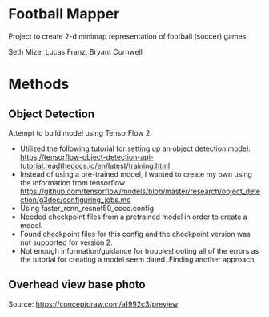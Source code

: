 # Football Mapper
Project to create 2-d minimap representation of football (soccer) games.

Seth Mize, Lucas Franz, Bryant Cornwell

# Methods
## Object Detection
Attempt to build model using TensorFlow 2:
- Utilized the following tutorial for setting up an object detection model: https://tensorflow-object-detection-api-tutorial.readthedocs.io/en/latest/training.html
- Instead of using a pre-trained model, I wanted to create my own using the information from tensorflow: https://github.com/tensorflow/models/blob/master/research/object_detection/g3doc/configuring_jobs.md 
- Using faster_rcnn_resnet50_coco.config
- Needed checkpoint files from a pretrained model in order to create a 		model.
- Found checkpoint files for this config and the checkpoint 		version was not supported for version 2.
- Not enough information/guidance for troubleshooting all of the errors as the tutorial for creating a model seem dated. Finding another approach.

## Overhead view base photo

Source: https://conceptdraw.com/a1992c3/preview
